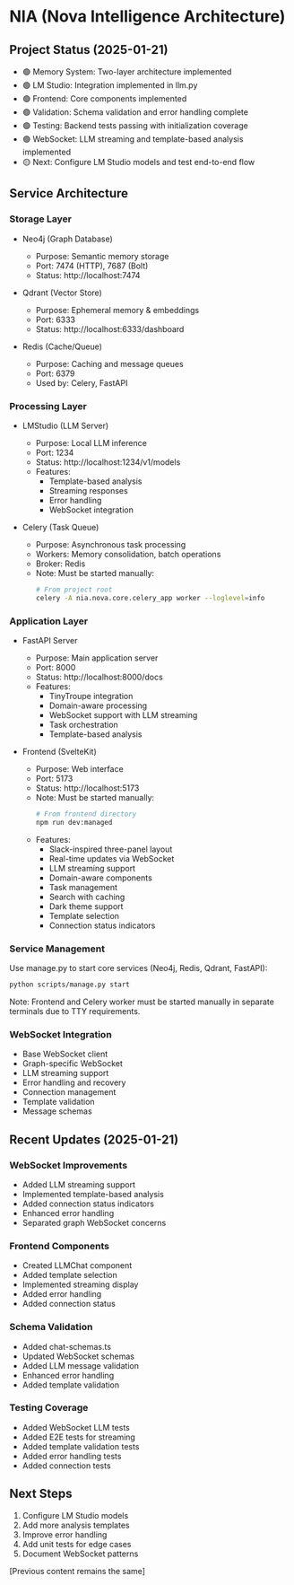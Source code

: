 # NIA (Nova Intelligence Architecture)

## Project Status (2025-01-21)
- 🟢 Memory System: Two-layer architecture implemented
- 🟢 LM Studio: Integration implemented in llm.py
- 🟢 Frontend: Core components implemented
- 🟢 Validation: Schema validation and error handling complete
- 🟢 Testing: Backend tests passing with initialization coverage
- 🟢 WebSocket: LLM streaming and template-based analysis implemented
- 🟡 Next: Configure LM Studio models and test end-to-end flow

## Service Architecture

### Storage Layer
- Neo4j (Graph Database)
  * Purpose: Semantic memory storage
  * Port: 7474 (HTTP), 7687 (Bolt)
  * Status: http://localhost:7474

- Qdrant (Vector Store)
  * Purpose: Ephemeral memory & embeddings
  * Port: 6333
  * Status: http://localhost:6333/dashboard

- Redis (Cache/Queue)
  * Purpose: Caching and message queues
  * Port: 6379
  * Used by: Celery, FastAPI

### Processing Layer
- LMStudio (LLM Server)
  * Purpose: Local LLM inference
  * Port: 1234
  * Status: http://localhost:1234/v1/models
  * Features:
    - Template-based analysis
    - Streaming responses
    - Error handling
    - WebSocket integration

- Celery (Task Queue)
  * Purpose: Asynchronous task processing
  * Workers: Memory consolidation, batch operations
  * Broker: Redis
  * Note: Must be started manually:
    ```bash
    # From project root
    celery -A nia.nova.core.celery_app worker --loglevel=info
    ```

### Application Layer
- FastAPI Server
  * Purpose: Main application server
  * Port: 8000
  * Status: http://localhost:8000/docs
  * Features:
    - TinyTroupe integration
    - Domain-aware processing
    - WebSocket support with LLM streaming
    - Task orchestration
    - Template-based analysis

- Frontend (SvelteKit)
  * Purpose: Web interface
  * Port: 5173
  * Status: http://localhost:5173
  * Note: Must be started manually:
    ```bash
    # From frontend directory
    npm run dev:managed
    ```
  * Features:
    - Slack-inspired three-panel layout
    - Real-time updates via WebSocket
    - LLM streaming support
    - Domain-aware components
    - Task management
    - Search with caching
    - Dark theme support
    - Template selection
    - Connection status indicators

### Service Management
Use manage.py to start core services (Neo4j, Redis, Qdrant, FastAPI):
```bash
python scripts/manage.py start
```

Note: Frontend and Celery worker must be started manually in separate terminals due to TTY requirements.

### WebSocket Integration
- Base WebSocket client
- Graph-specific WebSocket
- LLM streaming support
- Error handling and recovery
- Connection management
- Template validation
- Message schemas

## Recent Updates (2025-01-21)

### WebSocket Improvements
- Added LLM streaming support
- Implemented template-based analysis
- Added connection status indicators
- Enhanced error handling
- Separated graph WebSocket concerns

### Frontend Components
- Created LLMChat component
- Added template selection
- Implemented streaming display
- Added error handling
- Added connection status

### Schema Validation
- Added chat-schemas.ts
- Updated WebSocket schemas
- Added LLM message validation
- Enhanced error handling
- Added template validation

### Testing Coverage
- Added WebSocket LLM tests
- Added E2E tests for streaming
- Added template validation tests
- Added error handling tests
- Added connection tests

## Next Steps
1. Configure LM Studio models
2. Add more analysis templates
3. Improve error handling
4. Add unit tests for edge cases
5. Document WebSocket patterns

[Previous content remains the same]
